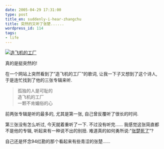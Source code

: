 ```yaml
---
date: 2005-04-29 17:31:00
type: post
title_en: suddenly-i-hear-zhangchu
title: 突然的又听了张楚......
wordpress_id: 114
tags:
- life
---
```


[![造飞机的工厂](http://www.auvplayer.com/ap_img/album/zhangchu_628/s300_559247e2857a86a85f9bc4f14e25324e.jpg)](http://www.auvplayer.com/ap_img/album/zhangchu_628/s300_559247e2857a86a85f9bc4f14e25324e.jpg)  

真的是挺突然的!  

在一个网站上突然看到了”造飞机的工厂”的歌词, 让我一下子又想到了这个诗人, 于是连忙找到了他的三张专辑来听.  
  
>孤独的人是可耻的  
造飞机的工厂  
一颗不肯媚俗的心  
  
前两张专辑是听的最多的, 尤其是第一张, 自己曾反覆听了很长的时间.  

第三张没有怎么听过, 今天就着重听了一下. 不过没有听完...... 我感觉这张简直都不是他的专辑, 听起来有一种说不出的别扭. 难道真的如何勇所说:"[张楚死了](http://ent.sina.com.cn/p/p/2004-12-15/0004599245.html)"?  
  
自己还是怀念94红勘的那个看起来有些青涩的张楚......  

